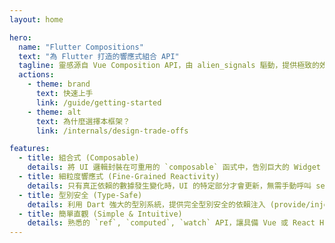 ```yaml
---
layout: home

hero:
  name: "Flutter Compositions"
  text: "為 Flutter 打造的響應式組合 API"
  tagline: 靈感源自 Vue Composition API，由 alien_signals 驅動，提供極致的效能與開發體驗。
  actions:
    - theme: brand
      text: 快速上手
      link: /guide/getting-started
    - theme: alt
      text: 為什麼選擇本框架？
      link: /internals/design-trade-offs

features:
  - title: 組合式 (Composable)
    details: 將 UI 邏輯封裝在可重用的 `composable` 函式中，告別巨大的 Widget build 方法。
  - title: 細粒度響應式 (Fine-Grained Reactivity)
    details: 只有真正依賴的數據發生變化時，UI 的特定部分才會更新，無需手動呼叫 setState()，避免不必要的 Widget 重建。
  - title: 型別安全 (Type-Safe)
    details: 利用 Dart 強大的型別系統，提供完全型別安全的依賴注入 (provide/inject) 和屬性 (props)。
  - title: 簡單直觀 (Simple & Intuitive)
    details: 熟悉的 `ref`, `computed`, `watch` API，讓具備 Vue 或 React Hooks 開發經驗的開發者能快速上手。
---
```

